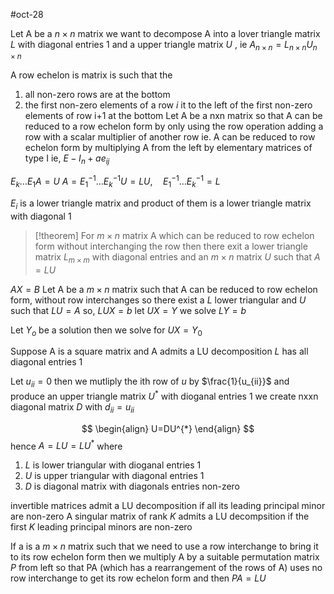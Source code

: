 
#oct-28

Let A be a $n\times n$ matrix we want to decompose A into a lover triangle matrix $L$ with diagonal entries 1 and a upper triangle matrix $U$ , ie $A_{n\times n}=L_{n\times n}U_{n\times n}$ 
 
A row echelon is matrix is such that the
1. all non-zero rows are at the bottom  
2. the first non-zero elements of a row $i$ it to the left of the first non-zero elements of row i+1 at the bottom
Let A be a nxn matrix so that A can be reduced to a row echelon form by only using the row operation adding a row with a scalar multiplier of another row ie. A can be reduced to row echelon form by multiplying A from the left by elementary matrices of type I ie, $E-I_{n}+ae_{ij}$  

$E_{k}\dots E_{1}A=U$ 
$A=E^{-1}_{1}\dots E_{k}^{-1}U=LU,\quad E_{1}^{-1}\dots E_{k}^{-1}=L$


$E_{i}$ is a lower triangle matrix and product of them is a lower triangle matrix with diagonal 1


> [!theorem] 
> For $m\times n$ matrix A which can be reduced to row echelon form without interchanging the row then there exit a lower triangle matrix $L_{m\times m}$  with diagonal entries and an $m\times n$ matrix $U$ such that $A=LU$ 




$AX=B$ Let A be a $m\times n$ matrix such that A can be reduced to row echelon form, without row interchanges so there exist a $L$ lower triangular and $U$ such that $LU=A$ 
so, $LUX=b$ let $UX=Y$ we solve $LY=b$ 

Let $Y_{o}$ be a solution then we solve for $UX=Y_{0}$ 



Suppose A is a square matrix and A admits a LU decomposition $L$ has all diagonal entries 1

Let $u_{ii}=0$ then we mutliply the ith row of $u$ by $\frac{1}{u_{ii}}$ and produce an upper triangle matrix $U^{*}$ with dioganal entries 1 
we create nxxn diagonal matrix $D$ with $d_{ii}=u_{ii}$ 

$$
\begin{align}
U=DU^{*} 
\end{align}
$$
hence $A=LU=LU^{*}$ where 

1. $L$ is lower triangular with dioganal entries 1
2. $U$ is upper triangular with diagonal entries 1
3. $D$ is diagonal matrix with diagonals entries non-zero





invertible matrices admit a LU decomposition if all its leading principal minor are non-zero 
A singular matrix of rank $K$ admits a LU decompsition if the first $K$ leading principal minors are non-zero 

If a is a $m\times n$ matrix such that we need to use a row interchange to bring it to its row echelon form then we multiply A by a suitable permutation matrix $P$ from left so that PA (which has a rearrangement of the rows of A) uses no row interchange to get its row echelon form and then $PA=LU$ 